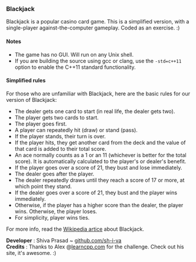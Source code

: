 ### Blackjack

Blackjack is a popular casino card game. This is a simplified version, with a   single-player against-the-computer gameplay. Coded as an exercise. :)

#### Notes

* The game has no GUI. Will run on any Unix shell.
* If you are building the source using gcc or clang, use the `-std=c++11` option  to enable the C++11 standard functionality.

#### Simplified rules

For those who are unfamiliar with Blackjack, here are the basic rules for our   version of Blackjack:

* The dealer gets one card to start (in real life, the dealer gets two).
* The player gets two cards to start.
* The player goes first.
* A player can repeatedly hit (draw) or stand (pass).
* If the player stands, their turn is over.
* If the player hits, they get another card from the deck and the value of that  card is added to their total score.
* An ace normally counts as a 1 or an 11 (whichever is better for the total score).  It is automatically calculated to the player's or dealer's benefit.
* If the player goes over a score of 21, they bust and lose immediately.
* The dealer goes after the player.
* The dealer repeatedly draws until they reach a score of 17 or more, at which  point they stand.
* If the dealer goes over a score of 21, they bust and the player wins immediately.
* Otherwise, if the player has a higher score than the dealer, the player wins.  Otherwise, the player loses.
* For simplicity, player wins ties.

For more info, read the [Wikipedia artice](https://en.wikipedia.org/wiki/Blackjack) about Blackjack.

__Developer__ : Shiva Prasad ~ [github.com/sh-i-va](https://github.com/sh-i-va)  
__Credits__   : Thanks to Alex @[learncpp.com](https://learncpp.com) for the challenge.  Check out his site, it's awesome. :)
